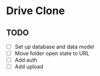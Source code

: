 # Drive Clone

## TODO
- [ ] Set up database and data model
- [ ] Move folder open state to URL
- [ ] Add auth
- [ ] Add upload
